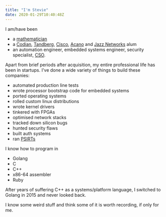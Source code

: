 ```yaml
---
title: "I'm Stevie"
date: 2020-01-29T10:40:48Z
---
```


I am/have been

* a [mathematician](https://www.gla.ac.uk/research/az/cmals/)
* a [Codian](https://en.wikipedia.org/wiki/Codian), [Tandberg](https://en.wikipedia.org/wiki/Tandberg), [Cisco](https://cisco.com), [Acano](https://www.acano.com/) and [Jazz Networks](https://jazznetworks.com) alum
* an automation engineer, embedded systems engineer, security specialist, [CSO](https://en.wikipedia.org/wiki/Chief_security_officer). 

Apart from brief periods after acquisition, my entire professional life has been in startups. I've done a wide variety of things to build these companies:

* automated production line tests
* wrote processor bootstrap code for embedded systems
* ported operating systems
* rolled custom linux distributions
* wrote kernel drivers
* tinkered with FPGAs
* optimised network stacks
* tracked down silicon bugs
* hunted security flaws
* built auth systems
* ran [PSIRTs](https://www.first.org/education/FIRST_PSIRT_Service_Framework_v1.0)

I know how to program in

* Golang
* C
* C++
* x86-64 assembler
* Ruby

After years of suffering C++ as a systems/platform language, I switched to Golang in 2015 and never looked back.

I know some weird stuff and think some of it is worth recording, if only for me.